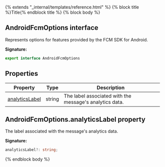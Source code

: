 {% extends "_internal/templates/reference.html" %}
{% block title %}Title{% endblock title %}
{% block body %}

## AndroidFcmOptions interface

Represents options for features provided by the FCM SDK for Android.

<b>Signature:</b>

```typescript
export interface AndroidFcmOptions 
```

## Properties

|  Property | Type | Description |
|  --- | --- | --- |
|  [analyticsLabel](./firebase-admin_messaging.androidfcmoptions.md#androidfcmoptionsanalyticslabel_property) | string | The label associated with the message's analytics data. |

## AndroidFcmOptions.analyticsLabel property

The label associated with the message's analytics data.

<b>Signature:</b>

```typescript
analyticsLabel?: string;
```
{% endblock body %}
